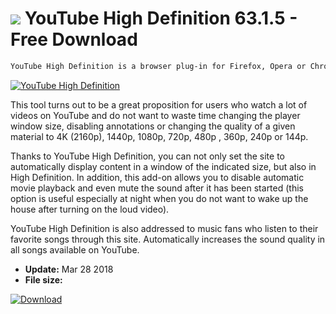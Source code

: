 # ![](https://cdn.softexe.net/static/icon/8/youtube-high-definition-10466.png) YouTube High Definition 63.1.5 - Free Download

```sh
YouTube High Definition is a browser plug-in for Firefox, Opera or Chrome, which allows you to define various YouTube settings not available from the official site of this site.
```
[![YouTube High Definition](https://gallery.dpcdn.pl/imgc/Tools/73839/g_-_420x350_1.5_-_x20170203110136_0.png)](https://softexe.net/win/internet/browser-add-ons/youtube-high-definition:pRdff.html)

This tool turns out to be a great proposition for users who watch a lot of videos on YouTube and do not want to waste time changing the player window size, disabling annotations or changing the quality of a given material to 4K (2160p), 1440p, 1080p, 720p, 480p , 360p, 240p or 144p. 
 
 Thanks to YouTube High Definition, you can not only set the site to automatically display content in a window of the indicated size, but also in High Definition. In addition, this add-on allows you to disable automatic movie playback and even mute the sound after it has been started (this option is useful especially at night when you do not want to wake up the house after turning on the loud video).
 
 YouTube High Definition is also addressed to music fans who listen to their favorite songs through this site. Automatically increases the sound quality in all songs available on YouTube.


- **Update:** Mar 28 2018
- **File size:** 

[![Download](https://cdn.softexe.net/static/img/download.png)](https://softexe.net/win/internet/browser-add-ons/youtube-high-definition:pRdff.html)

